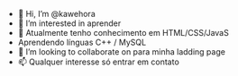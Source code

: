- 👋 Hi, I’m @kawehora
- 👀 I’m interested in aprender 
- 🌱 Atualmente tenho conhecimento em HTML/CSS/JavaS
-  Aprendendo línguas C++ / MySQL
- 💞️ I’m looking to collaborate on  para minha ladding page
- 📫 Qualquer interesse só entrar em contato 

<!---
kawehora/kawehora is a ✨ special ✨ repository because its `README.md` (this file) appears on your GitHub profile.
You can click the Preview link to take a look at your changes.
--->
